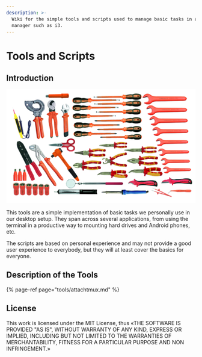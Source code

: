 ```yaml
---
description: >-
  Wiki for the simple tools and scripts used to manage basic tasks in a window
  manager such as i3.
---
```


# Tools and Scripts

## Introduction

![Basic tools \(withouth scripts\)](.gitbook/assets/safety_tools_1000v_vde-vde_electrician_sets-52_pcs.-52_pcs..png.jpg)

This tools are a simple implementation of basic tasks we personally use in our desktop setup. They span across several applications, from using the terminal in a productive way to mounting hard drives and Android phones, etc.

The scripts are based on personal experience and may not provide a good user experience to everybody, but they will at least cover the basics for everyone.

## Description of the Tools

{% page-ref page="tools/attachtmux.md" %}

## License

This work is licensed under the MIT License, thus «THE SOFTWARE IS PROVIDED "AS IS", WITHOUT WARRANTY OF ANY KIND, EXPRESS OR IMPLIED, INCLUDING BUT NOT LIMITED TO THE WARRANTIES OF MERCHANTABILITY, FITNESS FOR A PARTICULAR PURPOSE AND NON INFRINGEMENT.»

